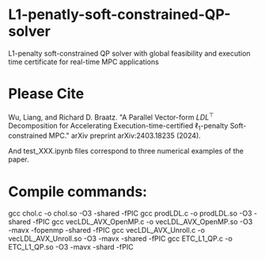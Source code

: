 # L1-penatly-soft-constrained-QP-solver
L1-penalty soft-constrained QP solver with global feasibility and execution time certificate for real-time MPC applications

# Please Cite
Wu, Liang, and Richard D. Braatz. "A Parallel Vector-form $LDL^\top$ Decomposition for Accelerating Execution-time-certified $\ell_1$-penalty Soft-constrained MPC." arXiv preprint arXiv:2403.18235 (2024).

And test_XXX.ipynb files correspond to three numerical examples of the paper.

# Compile commands:
gcc chol.c -o chol.so -O3 -shared -fPIC
gcc prodLDL.c -o prodLDL.so -O3 -shared -fPIC
gcc vecLDL_AVX_OpenMP.c -o vecLDL_AVX_OpenMP.so -O3 -mavx -fopenmp -shared -fPIC
gcc vecLDL_AVX_Unroll.c -o vecLDL_AVX_Unroll.so -O3 -mavx -shared -fPIC
gcc ETC_L1_QP.c -o ETC_L1_QP.so -O3 -mavx -shard -fPIC


